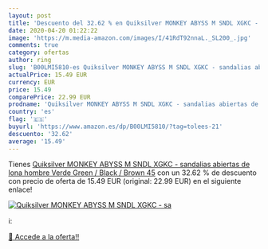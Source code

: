 ```yaml
---
layout: post
title: 'Descuento del 32.62 % en Quiksilver MONKEY ABYSS M SNDL XGKC - sa'
date: 2020-04-20 01:22:22
image: 'https://m.media-amazon.com/images/I/41RdT92nnaL._SL200_.jpg'
comments: true
category: ofertas
author: ring
slug: 'B00LMI5810-es Quiksilver MONKEY ABYSS M SNDL XGKC - sandalias abiertas de lona hombre  Verde  Green /         Black /         Brown   45'
actualPrice: 15.49 EUR
currency: EUR
price: 15.49
comparePrice: 22.99 EUR
prodname: 'Quiksilver MONKEY ABYSS M SNDL XGKC - sandalias abiertas de lona hombre  Verde  Green /         Black /         Brown   45'
country: 'es'
flag: '🇪🇸'
buyurl: 'https://www.amazon.es/dp/B00LMI5810/?tag=tolees-21'
descuento: '32.62'
average: '15.49'
---
```


Tienes [Quiksilver MONKEY ABYSS M SNDL XGKC - sandalias abiertas de lona hombre  Verde  Green /         Black /         Brown   45](https://www.amazon.es/dp/B00LMI5810/?tag=tolees-21) con un 32.62 % de descuento con precio de oferta de 15.49 EUR (original: 22.99 EUR) en el siguiente enlace!

[![Quiksilver MONKEY ABYSS M SNDL XGKC - sa](https://m.media-amazon.com/images/I/41RdT92nnaL._SL200_.jpg)](https://www.amazon.es/dp/B00LMI5810/?tag=tolees-21)

ℹ️:


[🛒 Accede a la oferta!!](https://www.amazon.es/dp/B00LMI5810/?tag=tolees-21)
